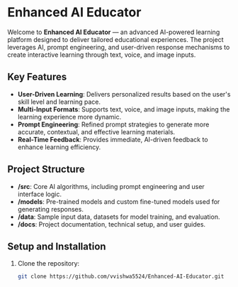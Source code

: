 # Enhanced AI Educator

Welcome to **Enhanced AI Educator** — an advanced AI-powered learning platform designed to deliver tailored educational experiences. The project leverages AI, prompt engineering, and user-driven response mechanisms to create interactive learning through text, voice, and image inputs.

## Key Features

- **User-Driven Learning**: Delivers personalized results based on the user's skill level and learning pace.
- **Multi-Input Formats**: Supports text, voice, and image inputs, making the learning experience more dynamic.
- **Prompt Engineering**: Refined prompt strategies to generate more accurate, contextual, and effective learning materials.
- **Real-Time Feedback**: Provides immediate, AI-driven feedback to enhance learning efficiency.

## Project Structure

- **/src**: Core AI algorithms, including prompt engineering and user interface logic.
- **/models**: Pre-trained models and custom fine-tuned models used for generating responses.
- **/data**: Sample input data, datasets for model training, and evaluation.
- **/docs**: Project documentation, technical setup, and user guides.

## Setup and Installation

1. Clone the repository:

   ```bash
   git clone https://github.com/vvishwa5524/Enhanced-AI-Educator.git
